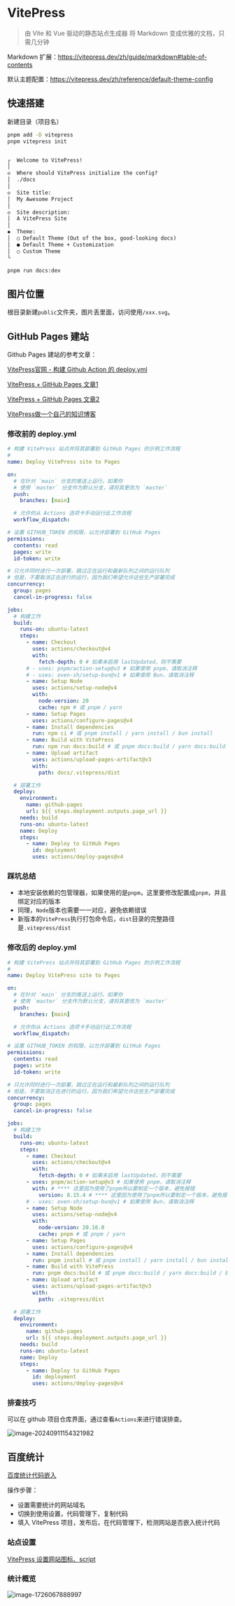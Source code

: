 # VitePress

> 由 Vite 和 Vue 驱动的静态站点生成器
> 将 Markdown 变成优雅的文档，只需几分钟

Markdown 扩展：https://vitepress.dev/zh/guide/markdown#table-of-contents

默认主题配置：https://vitepress.dev/zh/reference/default-theme-config

## 快速搭建

新建目录（项目名）

```bash
pnpm add -D vitepress
pnpm vitepress init
```

```txt

┌  Welcome to VitePress!
│
◇  Where should VitePress initialize the config?
│  ./docs
│
◇  Site title:
│  My Awesome Project
│
◇  Site description:
│  A VitePress Site
│
◆  Theme:
│  ○ Default Theme (Out of the box, good-looking docs)
│  ● Default Theme + Customization
│  ○ Custom Theme
└


```

```bash
pnpm run docs:dev
````

## 图片位置

根目录新建`public`文件夹，图片丢里面，访问使用`/xxx.svg`。

## GitHub Pages 建站

Github Pages 建站的参考文章：

[VitePress官网 - 构建 Github Action 的 deploy.yml](https://vitepress.dev/zh/guide/deploy#github-pages)

[VitePress + GitHub Pages 文章1](https://jspao.com/guide/vitepress.html)

[VitePress + GitHub Pages 文章2](https://www.cnblogs.com/zhishu/p/17804548.html)

[VitePress做一个自己的知识博客](https://juejin.cn/post/7378702404319625256#heading-10)

### 修改前的 deploy.yml

```yaml
# 构建 VitePress 站点并将其部署到 GitHub Pages 的示例工作流程
#
name: Deploy VitePress site to Pages

on:
  # 在针对 `main` 分支的推送上运行。如果你
  # 使用 `master` 分支作为默认分支，请将其更改为 `master`
  push:
    branches: [main]

  # 允许你从 Actions 选项卡手动运行此工作流程
  workflow_dispatch:

# 设置 GITHUB_TOKEN 的权限，以允许部署到 GitHub Pages
permissions:
  contents: read
  pages: write
  id-token: write

# 只允许同时进行一次部署，跳过正在运行和最新队列之间的运行队列
# 但是，不要取消正在进行的运行，因为我们希望允许这些生产部署完成
concurrency:
  group: pages
  cancel-in-progress: false

jobs:
  # 构建工作
  build:
    runs-on: ubuntu-latest
    steps:
      - name: Checkout
        uses: actions/checkout@v4
        with:
          fetch-depth: 0 # 如果未启用 lastUpdated，则不需要
      # - uses: pnpm/action-setup@v3 # 如果使用 pnpm，请取消注释
      # - uses: oven-sh/setup-bun@v1 # 如果使用 Bun，请取消注释
      - name: Setup Node
        uses: actions/setup-node@v4
        with:
          node-version: 20
          cache: npm # 或 pnpm / yarn
      - name: Setup Pages
        uses: actions/configure-pages@v4
      - name: Install dependencies
        run: npm ci # 或 pnpm install / yarn install / bun install
      - name: Build with VitePress
        run: npm run docs:build # 或 pnpm docs:build / yarn docs:build / bun run docs:build
      - name: Upload artifact
        uses: actions/upload-pages-artifact@v3
        with:
          path: docs/.vitepress/dist

  # 部署工作
  deploy:
    environment:
      name: github-pages
      url: ${{ steps.deployment.outputs.page_url }}
    needs: build
    runs-on: ubuntu-latest
    name: Deploy
    steps:
      - name: Deploy to GitHub Pages
        id: deployment
        uses: actions/deploy-pages@v4
```

### 踩坑总结

- 本地安装依赖的包管理器，如果使用的是`pnpm`，这里要修改配置成`pnpm`，并且绑定对应的版本
- 同理，`Node`版本也需要一一对应，避免依赖错误
- 新版本的`VitePress`执行打包命令后，`dist`目录的完整路径是`.vitepress/dist`

### 修改后的 deploy.yml

```yaml
# 构建 VitePress 站点并将其部署到 GitHub Pages 的示例工作流程
#
name: Deploy VitePress site to Pages

on:
  # 在针对 `main` 分支的推送上运行。如果你
  # 使用 `master` 分支作为默认分支，请将其更改为 `master`
  push:
    branches: [main]

  # 允许你从 Actions 选项卡手动运行此工作流程
  workflow_dispatch:

# 设置 GITHUB_TOKEN 的权限，以允许部署到 GitHub Pages
permissions:
  contents: read
  pages: write
  id-token: write

# 只允许同时进行一次部署，跳过正在运行和最新队列之间的运行队列
# 但是，不要取消正在进行的运行，因为我们希望允许这些生产部署完成
concurrency:
  group: pages
  cancel-in-progress: false

jobs:
  # 构建工作
  build:
    runs-on: ubuntu-latest
    steps:
      - name: Checkout
        uses: actions/checkout@v4
        with:
          fetch-depth: 0 # 如果未启用 lastUpdated，则不需要
      - uses: pnpm/action-setup@v3 # 如果使用 pnpm，请取消注释
        with: # **** 这里因为使用了pnpm所以要制定一个版本，避免报错
          version: 8.15.4 # **** 这里因为使用了pnpm所以要制定一个版本，避免报错
      # - uses: oven-sh/setup-bun@v1 # 如果使用 Bun，请取消注释
      - name: Setup Node
        uses: actions/setup-node@v4
        with:
          node-version: 20.16.0
          cache: pnpm # 或 pnpm / yarn
      - name: Setup Pages
        uses: actions/configure-pages@v4
      - name: Install dependencies
        run: pnpm install # 或 pnpm install / yarn install / bun install
      - name: Build with VitePress
        run: pnpm docs:build # 或 pnpm docs:build / yarn docs:build / bun run docs:build
      - name: Upload artifact
        uses: actions/upload-pages-artifact@v3
        with:
          path: .vitepress/dist

  # 部署工作
  deploy:
    environment:
      name: github-pages
      url: ${{ steps.deployment.outputs.page_url }}
    needs: build
    runs-on: ubuntu-latest
    name: Deploy
    steps:
      - name: Deploy to GitHub Pages
        id: deployment
        uses: actions/deploy-pages@v4
```

### 排查技巧

可以在 github 项目仓库界面，通过查看`Actions`来进行错误排查。

![image-20240911154321982](/docs/image-20240911154321982.png)

## 百度统计

[百度统计代码嵌入](https://tongji.baidu.com/main/setting/10000533894/home/site/index)

操作步骤：

- 设置需要统计的网站域名
- 切换到使用设置，代码管理下，复制代码
- 填入 VitePress 项目，发布后，在代码管理下，检测网站是否嵌入统计代码

### 站点设置

[VitePress 设置网站图标、script](https://vitepress.dev/zh/reference/site-config#example-adding-a-favicon)

### 统计概览

![image-1726067888997](/docs/image-1726067888997.png)